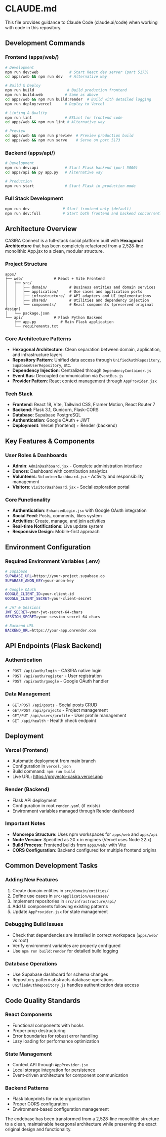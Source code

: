 # CLAUDE.md

This file provides guidance to Claude Code (claude.ai/code) when working with code in this repository.

## Development Commands

### Frontend (apps/web/)
```bash
# Development
npm run dev:web              # Start React dev server (port 5173)
cd apps/web && npm run dev   # Alternative way

# Build & Deploy
npm run build               # Build production frontend
npm run build:web          # Same as above
cd apps/web && npm run build:render  # Build with detailed logging
npm run deploy:vercel      # Deploy to Vercel

# Linting & Quality
npm run lint               # ESLint for frontend code
cd apps/web && npm run lint # Alternative way

# Preview
cd apps/web && npm run preview  # Preview production build
cd apps/web && npm run serve    # Serve on port 5173
```

### Backend (apps/api/)
```bash
# Development
npm run dev:api            # Start Flask backend (port 5000)
cd apps/api && py app.py   # Alternative way

# Production
npm run start              # Start Flask in production mode
```

### Full Stack Development
```bash
npm run dev               # Start frontend only (default)
npm run dev:full          # Start both frontend and backend concurrently
```

## Architecture Overview

CASIRA Connect is a full-stack social platform built with **Hexagonal Architecture** that has been completely refactored from a 2,528-line monolithic App.jsx to a clean, modular structure.

### Project Structure
```
apps/
├── web/              # React + Vite Frontend
│   ├── src/
│   │   ├── domain/          # Business entities and domain services
│   │   ├── application/     # Use cases and application ports
│   │   ├── infrastructure/  # API adapters and UI implementations
│   │   ├── shared/          # Utilities and dependency injection
│   │   └── components/      # React components (preserved original design)
│   └── package.json
└── api/              # Flask Python Backend
    ├── app.py           # Main Flask application
    └── requirements.txt
```

### Core Architecture Patterns
- **Hexagonal Architecture**: Clean separation between domain, application, and infrastructure layers
- **Repository Pattern**: Unified data access through `UnifiedAuthRepository`, `SupabaseUserRepository`, etc.
- **Dependency Injection**: Centralized through `DependencyContainer.js`
- **Event Bus**: Decoupled communication via `EventBus.js`
- **Provider Pattern**: React context management through `AppProvider.jsx`

### Tech Stack
- **Frontend**: React 18, Vite, Tailwind CSS, Framer Motion, React Router 7
- **Backend**: Flask 3.1, Gunicorn, Flask-CORS
- **Database**: Supabase PostgreSQL
- **Authentication**: Google OAuth + JWT
- **Deployment**: Vercel (frontend) + Render (backend)

## Key Features & Components

### User Roles & Dashboards
- **Admin**: `AdminDashboard.jsx` - Complete administration interface
- **Donors**: Dashboard with contribution analytics
- **Volunteers**: `VolunteerDashboard.jsx` - Activity and responsibility management
- **Visitors**: `VisitorDashboard.jsx` - Social exploration portal

### Core Functionality
- **Authentication**: `EnhancedLogin.jsx` with Google OAuth integration
- **Social Feed**: Posts, comments, likes system
- **Activities**: Create, manage, and join activities
- **Real-time Notifications**: Live update system
- **Responsive Design**: Mobile-first approach

## Environment Configuration

### Required Environment Variables (.env)
```bash
# Supabase
SUPABASE_URL=https://your-project.supabase.co
SUPABASE_ANON_KEY=your-anon-key

# Google OAuth
GOOGLE_CLIENT_ID=your-client-id
GOOGLE_CLIENT_SECRET=your-client-secret

# JWT & Sessions
JWT_SECRET=your-jwt-secret-64-chars
SESSION_SECRET=your-session-secret-64-chars

# Backend URL
BACKEND_URL=https://your-app.onrender.com
```

## API Endpoints (Flask Backend)

### Authentication
- `POST /api/auth/login` - CASIRA native login
- `POST /api/auth/register` - User registration
- `POST /api/auth/google` - Google OAuth handler

### Data Management
- `GET/POST /api/posts` - Social posts CRUD
- `GET/POST /api/projects` - Project management
- `GET/PUT /api/users/profile` - User profile management
- `GET /api/health` - Health check endpoint

## Deployment

### Vercel (Frontend)
- Automatic deployment from main branch
- Configuration in `vercel.json`
- Build command: `npm run build`
- Live URL: https://proyecto-casira.vercel.app

### Render (Backend)
- Flask API deployment
- Configuration in root `render.yaml` (if exists)
- Environment variables managed through Render dashboard

### Important Notes
- **Monorepo Structure**: Uses npm workspaces for `apps/web` and `apps/api`
- **Node Version**: Specified as 20.x in engines (Vercel uses Node 22.x)
- **Build Process**: Frontend builds from `apps/web/` with Vite
- **CORS Configuration**: Backend configured for multiple frontend origins

## Common Development Tasks

### Adding New Features
1. Create domain entities in `src/domain/entities/`
2. Define use cases in `src/application/usecases/`
3. Implement repositories in `src/infrastructure/api/`
4. Add UI components following existing patterns
5. Update `AppProvider.jsx` for state management

### Debugging Build Issues
- Check that dependencies are installed in correct workspace (`apps/web/` vs root)
- Verify environment variables are properly configured
- Use `npm run build:render` for detailed build logging

### Database Operations
- Use Supabase dashboard for schema changes
- Repository pattern abstracts database operations
- `UnifiedAuthRepository.js` handles authentication data access

## Code Quality Standards

### React Components
- Functional components with hooks
- Proper prop destructuring
- Error boundaries for robust error handling
- Lazy loading for performance optimization

### State Management
- Context API through `AppProvider.jsx`
- Local storage integration for persistence
- Event-driven architecture for component communication

### Backend Patterns
- Flask blueprints for route organization
- Proper CORS configuration
- Environment-based configuration management

The codebase has been transformed from a 2,528-line monolithic structure to a clean, maintainable hexagonal architecture while preserving the exact original design and functionality.